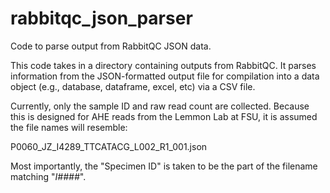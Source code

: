 # rabbitqc_json_parser
Code to parse output from RabbitQC JSON data.

This code takes in a directory containing outputs from RabbitQC. It parses information from the JSON-formatted output file for compilation into a data object (e.g., database, dataframe, excel, etc) via a CSV file.

Currently, only the sample ID and raw read count are collected. Because this is designed for AHE reads from the Lemmon Lab at FSU, it is assumed the file names will resemble:

P0060_JZ_I4289_TTCATACG_L002_R1_001.json

Most importantly, the "Specimen ID" is taken to be the part of the filename matching "_I####_".

